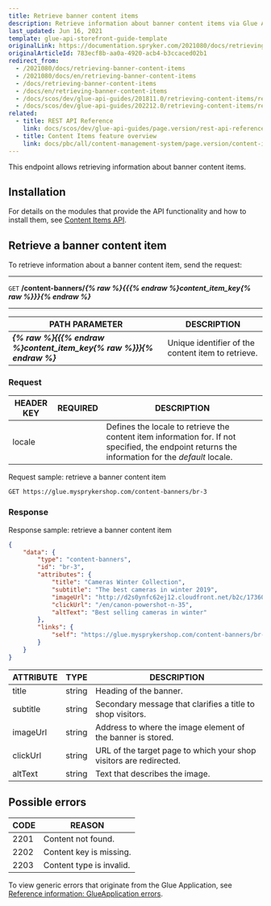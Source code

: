 ```yaml
---
title: Retrieve banner content items
description: Retrieve information about banner content items via Glue API.
last_updated: Jun 16, 2021
template: glue-api-storefront-guide-template
originalLink: https://documentation.spryker.com/2021080/docs/retrieving-banner-content-items
originalArticleId: 783ecf8b-aa0a-4920-acb4-b3ccaced02b1
redirect_from:
  - /2021080/docs/retrieving-banner-content-items
  - /2021080/docs/en/retrieving-banner-content-items
  - /docs/retrieving-banner-content-items
  - /docs/en/retrieving-banner-content-items
  - /docs/scos/dev/glue-api-guides/201811.0/retrieving-content-items/retrieving-banner-content-items.html
  - /docs/scos/dev/glue-api-guides/202212.0/retrieving-content-items/retrieving-banner-content-items.html
related:
  - title: REST API Reference
    link: docs/scos/dev/glue-api-guides/page.version/rest-api-reference.html
  - title: Content Items feature overview
    link: docs/pbc/all/content-management-system/page.version/content-items-feature-overview.html
---
```


This endpoint allows retrieving information about banner content items.


## Installation

For details on the modules that provide the API functionality and how to install them, see [Content Items API](/docs/pbc/all/content-management-system/{{page.version}}/install-and-upgrade/install-glue-api/install-the-content-items-glue-api.html).

## Retrieve a banner content item

To retrieve information about a banner content item, send the request:

***
`GET` **/content-banners/*{% raw %}{{{% endraw %}content_item_key{% raw %}}}{% endraw %}***
***

| PATH PARAMETER | DESCRIPTION |
| --- | --- |
| ***{% raw %}{{{% endraw %}content_item_key{% raw %}}}{% endraw %}*** | Unique identifier of the content item to retrieve. |

### Request

| HEADER KEY | REQUIRED | DESCRIPTION |
| --- | --- | --- |
| locale |  | Defines the locale to retrieve the content item information for. If not specified, the endpoint returns the information for the *default* locale.  |

Request sample: retrieve a banner content item

`GET https://glue.mysprykershop.com/content-banners/br-3`


### Response

Response sample: retrieve a banner content item

```json
{
	"data": {
		"type": "content-banners",
		"id": "br-3",
		"attributes": {
			"title": "Cameras Winter Collection",
			"subtitle": "The best cameras in winter 2019",
			"imageUrl": "http://d2s0ynfc62ej12.cloudfront.net/b2c/17360369_3328.jpg",
			"clickUrl": "/en/canon-powershot-n-35",
			"altText": "Best selling cameras in winter"
		},
		"links": {
			"self": "https://glue.mysprykershop.com/content-banners/br-3"
		}
	}
}
```

| ATTRIBUTE | TYPE | DESCRIPTION |
| --- | --- | --- |
| title |  string| Heading of the banner. |
|subtitle|string  | Secondary message that clarifies a title to shop visitors. |
|imageUrl  | string | Address to where the image element of the banner is stored. |
| clickUrl | string | URL of the target page to which your shop visitors are redirected. |
| altText | string | Text that describes the image. |

## Possible errors

| CODE | REASON |
| --- | --- |
| 2201 | Content not found. |
| 2202 | Content key is missing. |
| 2203 | Content type is invalid. |

To view generic errors that originate from the Glue Application, see [Reference information: GlueApplication errors](/docs/scos/dev/glue-api-guides/{{page.version}}/reference-information-glueapplication-errors.html).
